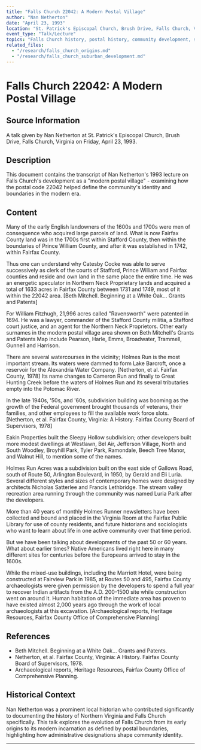 ```yaml
---
title: "Falls Church 22042: A Modern Postal Village"
author: "Nan Netherton"
date: "April 23, 1993"
location: "St. Patrick's Episcopal Church, Brush Drive, Falls Church, Virginia"
event_type: "Talk/Lecture"
topics: "Falls Church history, postal history, community development, suburban growth"
related_files:
  - "/research/falls_church_origins.md"
  - "/research/falls_church_suburban_development.md"
---
```


# Falls Church 22042: A Modern Postal Village

## Source Information
A talk given by Nan Netherton at St. Patrick's Episcopal Church, Brush Drive, Falls Church, Virginia on Friday, April 23, 1993.

## Description
This document contains the transcript of Nan Netherton's 1993 lecture on Falls Church's development as a "modern postal village" - examining how the postal code 22042 helped define the community's identity and boundaries in the modern era.

## Content

Many of the early English landowners of the 1600s and 1700s were men of consequence who acquired large parcels of land. What is now Fairfax County land was in the 1700s first within Stafford County, then within the boundaries of Prince William County, and after it was established in 1742, within Fairfax County. 

Thus one can understand why Catesby Cocke was able to serve successively as clerk of the courts of Stafford, Prince William and Fairfax counties and reside and own land in the same place the entire time. He was an energetic speculator in Northern Neck Proprietary lands and acquired a total of 1633 acres in Fairfax County between 1731 and 1749, most of it within the 22042 area. [Beth Mitchell. Beginning at a White Oak... Grants and Patents] 

For William Fitzhugh, 21,996 acres called "Ravensworth" were patented in 1694. He was a lawyer, commander of the Stafford County militia, a Stafford court justice, and an agent for the Northern Neck Proprietors. Other early surnames in the modern postal village area shown on Beth Mitchell's Grants and Patents Map include Pearson, Harle, Emms, Broadwater, Trammell, Gunnell and Harrison.

There are several watercourses in the vicinity; Holmes Run is the most important stream. Its waters were dammed to form Lake Barcroft, once a reservoir for the Alexandria Water Company. [Netherton, et al. Fairfax County, 1978] Its name changes to Cameron Run and finally to Great Hunting Creek before the waters of Holmes Run and its several tributaries empty into the Potomac River.

In the late 1940s, '50s, and '60s, subdivision building was booming as the growth of the Federal government brought thousands of veterans, their families, and other employees to fill the available work force slots. [Netherton, et al. Fairfax County, Virginia: A History. Fairfax County Board of Supervisors, 1978] 

Eakin Properties built the Sleepy Hollow subdivision; other developers built more modest dwellings at Westlawn, Bel Air, Jefferson Village, North and South Woodley, Broyhill Park, Tyler Park, Ramondale, Beech Tree Manor, and Walnut Hill, to mention some of the names.

Holmes Run Acres was a subdivision built on the east side of Gallows Road, south of Route 50, Arlington Boulevard, in 1950, by Gerald and Eli Luria. Several different styles and sizes of contemporary homes were designed by architects Nicholas Satterlee and Francis Lethbridge. The stream valley recreation area running through the community was named Luria Park after the developers.

More than 40 years of monthly Holmes Runner newsletters have been collected and bound and placed in the Virginia Room at the Fairfax Public Library for use of county residents, and future historians and sociologists who want to learn about life in one active community over that time period.

But we have been talking about developments of the past 50 or 60 years. What about earlier times? Native Americans lived right here in many different sites for centuries before the Europeans arrived to stay in the 1600s. 

While the mixed-use buildings, including the Marriott Hotel, were being constructed at Fairview Park in 1985, at Routes 50 and 495, Fairfax County archaeologists were given permission by the developers to spend a full year to recover Indian artifacts from the A.D. 200-1500 site while construction went on around it. Human habitation of the immediate area has proven to have existed almost 2,000 years ago through the work of local archaeologists at this excavation. [Archaeological reports, Heritage Resources, Fairfax County Office of Comprehensive Planning]

## References
- Beth Mitchell. Beginning at a White Oak... Grants and Patents.
- Netherton, et al. Fairfax County, Virginia: A History. Fairfax County Board of Supervisors, 1978.
- Archaeological reports, Heritage Resources, Fairfax County Office of Comprehensive Planning.

## Historical Context
Nan Netherton was a prominent local historian who contributed significantly to documenting the history of Northern Virginia and Falls Church specifically. This talk explores the evolution of Falls Church from its early origins to its modern incarnation as defined by postal boundaries, highlighting how administrative designations shape community identity.

---
